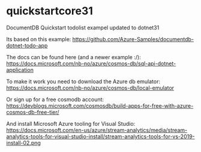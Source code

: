 # quickstartcore31
DocumentDB Quickstart todolist exampel updated to dotnet31

Its based on this example:
https://github.com/Azure-Samples/documentdb-dotnet-todo-app

The docs can be found here (and a newer example :/):
https://docs.microsoft.com/nb-no/azure/cosmos-db/sql-api-dotnet-application

To make it work you need to download the Azure db emulator:
https://docs.microsoft.com/nb-no/azure/cosmos-db/local-emulator

Or sign up for a free cosmodb account:
https://devblogs.microsoft.com/cosmosdb/build-apps-for-free-with-azure-cosmos-db-free-tier/

And install Microsoft Azure tooling for Visual Studio:
https://docs.microsoft.com/en-us/azure/stream-analytics/media/stream-analytics-tools-for-visual-studio-install/stream-analytics-tools-for-vs-2019-install-02.png


